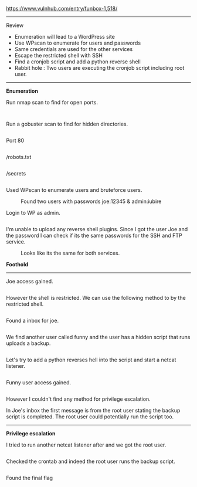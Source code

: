 <!-- wp:paragraph -->
<p><a href="https://www.vulnhub.com/entry/funbox-1,518/" target="_blank" rel="noreferrer noopener">https://www.vulnhub.com/entry/funbox-1,518/</a></p>
<!-- /wp:paragraph -->

<!-- wp:separator -->
<hr class="wp-block-separator has-alpha-channel-opacity"/>
<!-- /wp:separator -->

<!-- wp:paragraph {"align":"center","backgroundColor":"vivid-purple","fontSize":"small"} -->
<p class="has-text-align-center has-vivid-purple-background-color has-background has-small-font-size">Review</p>
<!-- /wp:paragraph -->

<!-- wp:list -->
<ul><!-- wp:list-item -->
<li>Enumeration will lead to a WordPress site</li>
<!-- /wp:list-item -->

<!-- wp:list-item -->
<li>Use WPscan to enumerate for users and passwords</li>
<!-- /wp:list-item -->

<!-- wp:list-item -->
<li>Same credentials are used for the other services</li>
<!-- /wp:list-item -->

<!-- wp:list-item -->
<li>Escape the restricted shell with SSH</li>
<!-- /wp:list-item -->

<!-- wp:list-item -->
<li>Find a cronjob script and add a python reverse shell</li>
<!-- /wp:list-item -->

<!-- wp:list-item -->
<li>Rabbit hole : Two users are executing the cronjob script including root user. </li>
<!-- /wp:list-item --></ul>
<!-- /wp:list -->

<!-- wp:separator -->
<hr class="wp-block-separator has-alpha-channel-opacity"/>
<!-- /wp:separator -->

<!-- wp:paragraph {"align":"center","backgroundColor":"luminous-vivid-amber","fontSize":"small"} -->
<p class="has-text-align-center has-luminous-vivid-amber-background-color has-background has-small-font-size"><strong>Enumeration</strong></p>
<!-- /wp:paragraph -->

<!-- wp:paragraph -->
<p>Run nmap scan to find for open ports.</p>
<!-- /wp:paragraph -->

<!-- wp:image {"id":6038,"sizeSlug":"large","linkDestination":"none"} -->
<figure class="wp-block-image size-large"><img src="https://persecure.files.wordpress.com/2022/10/image-84.png?w=792" alt="" class="wp-image-6038"/></figure>
<!-- /wp:image -->

<!-- wp:image {"id":6039,"sizeSlug":"large","linkDestination":"none"} -->
<figure class="wp-block-image size-large"><img src="https://persecure.files.wordpress.com/2022/10/image-85.png?w=1024" alt="" class="wp-image-6039"/></figure>
<!-- /wp:image -->

<!-- wp:paragraph -->
<p>Run a gobuster scan to find for hidden directories. </p>
<!-- /wp:paragraph -->

<!-- wp:image {"id":6040,"sizeSlug":"large","linkDestination":"none"} -->
<figure class="wp-block-image size-large"><img src="https://persecure.files.wordpress.com/2022/10/image-86.png?w=1024" alt="" class="wp-image-6040"/></figure>
<!-- /wp:image -->

<!-- wp:paragraph -->
<p>Port 80</p>
<!-- /wp:paragraph -->

<!-- wp:image {"id":6046,"sizeSlug":"large","linkDestination":"none"} -->
<figure class="wp-block-image size-large"><img src="https://persecure.files.wordpress.com/2022/10/image-89.png?w=1024" alt="" class="wp-image-6046"/></figure>
<!-- /wp:image -->

<!-- wp:paragraph -->
<p>/robots.txt</p>
<!-- /wp:paragraph -->

<!-- wp:image {"id":6044,"sizeSlug":"large","linkDestination":"none"} -->
<figure class="wp-block-image size-large"><img src="https://persecure.files.wordpress.com/2022/10/image-88.png?w=555" alt="" class="wp-image-6044"/></figure>
<!-- /wp:image -->

<!-- wp:paragraph -->
<p>/secrets</p>
<!-- /wp:paragraph -->

<!-- wp:image {"id":6047,"sizeSlug":"large","linkDestination":"none"} -->
<figure class="wp-block-image size-large"><img src="https://persecure.files.wordpress.com/2022/10/image-90.png?w=542" alt="" class="wp-image-6047"/></figure>
<!-- /wp:image -->

<!-- wp:paragraph -->
<p>Used WPscan to enumerate users and bruteforce users.</p>
<!-- /wp:paragraph -->

<!-- wp:image {"id":6049,"sizeSlug":"large","linkDestination":"none"} -->
<figure class="wp-block-image size-large"><img src="https://persecure.files.wordpress.com/2022/10/image-91.png?w=810" alt="" class="wp-image-6049"/><figcaption class="wp-element-caption">Found two users with passwords joe:12345 &amp; admin:iubire</figcaption></figure>
<!-- /wp:image -->

<!-- wp:paragraph -->
<p>Login to WP as admin.</p>
<!-- /wp:paragraph -->

<!-- wp:image {"id":6051,"sizeSlug":"large","linkDestination":"none"} -->
<figure class="wp-block-image size-large"><img src="https://persecure.files.wordpress.com/2022/10/image-92.png?w=1024" alt="" class="wp-image-6051"/></figure>
<!-- /wp:image -->

<!-- wp:paragraph -->
<p>I'm unable to upload any reverse shell plugins. Since I got the user Joe and the password I can check if its the same passwords for the SSH and FTP service.</p>
<!-- /wp:paragraph -->

<!-- wp:image {"id":6054,"sizeSlug":"large","linkDestination":"none"} -->
<figure class="wp-block-image size-large"><img src="https://persecure.files.wordpress.com/2022/10/image-93.png?w=898" alt="" class="wp-image-6054"/><figcaption class="wp-element-caption">Looks like its the same for both services.</figcaption></figure>
<!-- /wp:image -->

<!-- wp:paragraph {"align":"center","backgroundColor":"vivid-cyan-blue","fontSize":"small"} -->
<p class="has-text-align-center has-vivid-cyan-blue-background-color has-background has-small-font-size"><strong>Foothold</strong></p>
<!-- /wp:paragraph -->

<!-- wp:separator -->
<hr class="wp-block-separator has-alpha-channel-opacity"/>
<!-- /wp:separator -->

<!-- wp:paragraph -->
<p>Joe access gained.</p>
<!-- /wp:paragraph -->

<!-- wp:image {"id":6132,"sizeSlug":"large","linkDestination":"none"} -->
<figure class="wp-block-image size-large"><img src="https://persecure.files.wordpress.com/2022/10/image-125.png?w=461" alt="" class="wp-image-6132"/></figure>
<!-- /wp:image -->

<!-- wp:paragraph -->
<p>However the shell is restricted. We can use the following method to by the restricted shell.</p>
<!-- /wp:paragraph -->

<!-- wp:image {"id":6136,"sizeSlug":"large","linkDestination":"none"} -->
<figure class="wp-block-image size-large"><img src="https://persecure.files.wordpress.com/2022/10/image-128.png?w=797" alt="" class="wp-image-6136"/></figure>
<!-- /wp:image -->

<!-- wp:paragraph -->
<p>Found a inbox for joe.</p>
<!-- /wp:paragraph -->

<!-- wp:image {"id":6143,"sizeSlug":"large","linkDestination":"none"} -->
<figure class="wp-block-image size-large"><img src="https://persecure.files.wordpress.com/2022/10/image-132.png?w=1024" alt="" class="wp-image-6143"/></figure>
<!-- /wp:image -->

<!-- wp:paragraph -->
<p>We find another user called funny and the user has a hidden script that runs uploads a backup. </p>
<!-- /wp:paragraph -->

<!-- wp:image {"id":6139,"sizeSlug":"large","linkDestination":"none"} -->
<figure class="wp-block-image size-large"><img src="https://persecure.files.wordpress.com/2022/10/image-130.png?w=1024" alt="" class="wp-image-6139"/></figure>
<!-- /wp:image -->

<!-- wp:paragraph -->
<p>Let's try to add a python reverses hell into the script and start a netcat listener. </p>
<!-- /wp:paragraph -->

<!-- wp:image {"id":6137,"sizeSlug":"large","linkDestination":"none"} -->
<figure class="wp-block-image size-large"><img src="https://persecure.files.wordpress.com/2022/10/image-129.png?w=975" alt="" class="wp-image-6137"/></figure>
<!-- /wp:image -->

<!-- wp:paragraph -->
<p>Funny user access gained.</p>
<!-- /wp:paragraph -->

<!-- wp:image {"id":6141,"sizeSlug":"large","linkDestination":"none"} -->
<figure class="wp-block-image size-large"><img src="https://persecure.files.wordpress.com/2022/10/image-131.png?w=1024" alt="" class="wp-image-6141"/></figure>
<!-- /wp:image -->

<!-- wp:paragraph -->
<p>However I couldn't find any method for privilege escalation. </p>
<!-- /wp:paragraph -->

<!-- wp:paragraph -->
<p>In Joe's inbox the first message is from the root user stating the backup script is completed. The root user could potentially run the script too.</p>
<!-- /wp:paragraph -->

<!-- wp:separator -->
<hr class="wp-block-separator has-alpha-channel-opacity"/>
<!-- /wp:separator -->

<!-- wp:paragraph {"align":"center","backgroundColor":"black","textColor":"white","fontSize":"small"} -->
<p class="has-text-align-center has-white-color has-black-background-color has-text-color has-background has-small-font-size"><strong>Privilege escalation</strong></p>
<!-- /wp:paragraph -->

<!-- wp:paragraph -->
<p>I tried to run another netcat listener after and we got the root user. </p>
<!-- /wp:paragraph -->

<!-- wp:image {"id":6145,"sizeSlug":"large","linkDestination":"none"} -->
<figure class="wp-block-image size-large"><img src="https://persecure.files.wordpress.com/2022/10/image-133.png?w=832" alt="" class="wp-image-6145"/></figure>
<!-- /wp:image -->

<!-- wp:paragraph -->
<p>Checked the crontab and indeed the root user runs the backup script. </p>
<!-- /wp:paragraph -->

<!-- wp:image {"id":6147,"sizeSlug":"large","linkDestination":"none"} -->
<figure class="wp-block-image size-large"><img src="https://persecure.files.wordpress.com/2022/10/image-134.png?w=882" alt="" class="wp-image-6147"/></figure>
<!-- /wp:image -->

<!-- wp:paragraph -->
<p>Found the final flag</p>
<!-- /wp:paragraph -->

<!-- wp:image {"id":6148,"sizeSlug":"large","linkDestination":"none"} -->
<figure class="wp-block-image size-large"><img src="https://persecure.files.wordpress.com/2022/10/image-135.png?w=405" alt="" class="wp-image-6148"/></figure>
<!-- /wp:image -->
